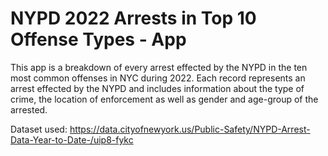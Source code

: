 # NYPD 2022 Arrests in Top 10 Offense Types - App

This app is a breakdown of every arrest effected by the NYPD in the ten most common offenses in NYC during 2022.
Each record represents an arrest effected by the NYPD and includes information about
the type of crime, the location of enforcement as well as gender and age-group of the arrested.

Dataset used:
https://data.cityofnewyork.us/Public-Safety/NYPD-Arrest-Data-Year-to-Date-/uip8-fykc